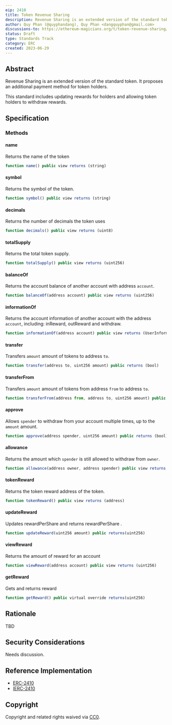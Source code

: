 ```yaml
---
eip: 2410
title: Token Revenue Sharing
description: Revenue Sharing is an extended version of the standard token. It proposes an additional payment method for token holders. 
author: Quy Phan (@quyphandang), Quy Phan <dangquyphan@gmail.com>
discussions-to: https://ethereum-magicians.org/t/token-revenue-sharing/14872
status: Draft
type: Standards Track
category: ERC
created: 2023-06-29
---
```


## Abstract

Revenue Sharing is an extended version of the standard token. It proposes an additional payment method for token holders. 

This standard includes updating rewards for holders and allowing token holders to withdraw rewards.


## Specification

### Methods

#### name

Returns the name of the token

``` js
function name() public view returns (string)
```


#### symbol

Returns the symbol of the token.

``` js
function symbol() public view returns (string)
```



#### decimals

Returns the number of decimals the token uses

``` js
function decimals() public view returns (uint8)
```


#### totalSupply

Returns the total token supply.

``` js
function totalSupply() public view returns (uint256)
```



#### balanceOf

Returns the account balance of another account with address `account`.

``` js
function balanceOf(address account) public view returns (uint256)
```



#### informationOf

Returns the account information of another account with the address `account`, including: inReward, outReward and withdraw.

``` js
function informationOf(address account) public view returns (UserInformation memory)
```



#### transfer

Transfers `amount` amount of tokens to address `to`.

``` js
function transfer(address to, uint256 amount) public returns (bool)
```



#### transferFrom

Transfers `amount` amount of tokens from address `from` to address `to`.

``` js
function transferFrom(address from, address to, uint256 amount) public returns (bool)
```



#### approve

Allows `spender` to withdraw from your account multiple times, up to the `amount` amount.

``` js
function approve(address spender, uint256 amount) public returns (bool)
```


#### allowance

Returns the amount which `spender` is still allowed to withdraw from `owner`.

``` js
function allowance(address owner, address spender) public view returns (uint256)
```



#### tokenReward

Returns the token reward address of the token.

``` js
function tokenReward() public view returns (address)
```



#### updateReward

Updates rewardPerShare and returns rewardPerShare .

``` js
function updateReward(uint256 amount) public returns(uint256)
```



#### viewReward

Returns the amount of reward for an account

``` js
function viewReward(address account) public view returns (uint256)
```



#### getReward

Gets and returns reward

``` js
function getReward() public virtual override returns(uint256)
```

## Rationale
TBD

## Security Considerations
Needs discussion.

## Reference Implementation

* [ERC-2410](../assets/eip-2410/ERC2410.sol)
* [IERC-2410](../assets/eip-2410/IERC2410.sol)

## Copyright

Copyright and related rights waived via [CC0](../LICENSE.md).
